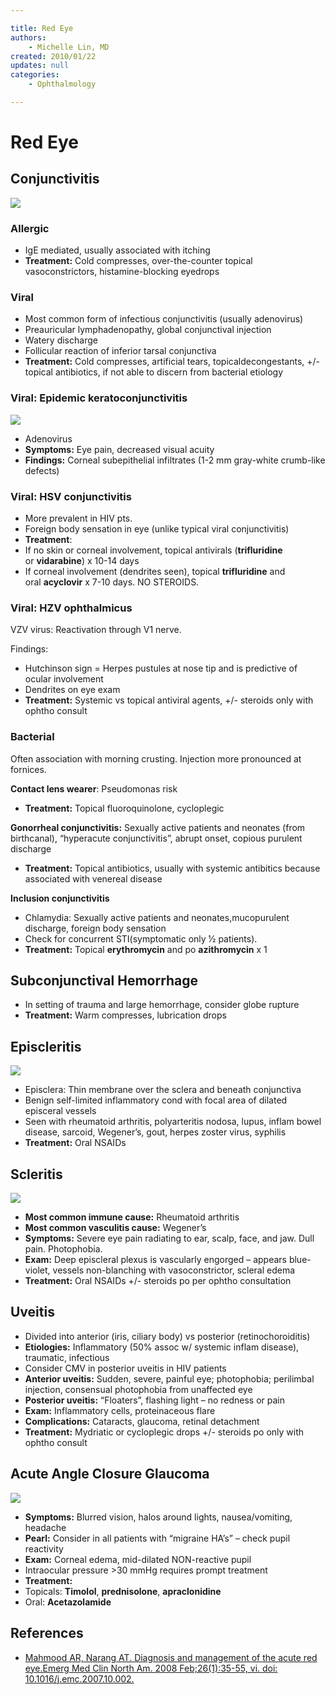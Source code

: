 ```yaml
---

title: Red Eye
authors:
    - Michelle Lin, MD
created: 2010/01/22
updates: null
categories:
    - Ophthalmology

---
```


# Red Eye

## Conjunctivitis

![](image-1.png)

### Allergic

-   IgE mediated, usually associated with itching
-   **Treatment:** Cold compresses, over-the-counter topical vasoconstrictors, histamine-blocking eyedrops

### Viral

-   Most common form of infectious conjunctivitis (usually adenovirus)
-   Preauricular lymphadenopathy, global conjunctival injection
-   Watery discharge
-   Follicular reaction of inferior tarsal conjunctiva
- **Treatment:** Cold compresses, artificial tears, topicaldecongestants, +/- topical antibiotics, if not able to discern from bacterial etiology


### Viral: Epidemic keratoconjunctivitis

![](image-2.png)

-   Adenovirus
-   **Symptoms:** Eye pain, decreased visual acuity
-   **Findings:** Corneal subepithelial infiltrates (1-2 mm gray-white crumb-like defects)

### Viral: HSV conjunctivitis

-   More prevalent in HIV pts. 
-   Foreign body sensation in eye (unlike typical viral conjunctivitis)
-   **Treatment**:
  - If no skin or corneal involvement, topical antivirals (**<span class="drug">trifluridine</span>** or **<span class="drug">vidarabine</span>**) x 10-14 days
  -   If corneal involvement (dendrites seen), topical **<span class="drug">trifluridine</span>** and oral **<span class="drug">acyclovir</span>** x 7-10 days. NO STEROIDS. 

### Viral: HZV ophthalmicus

VZV virus: Reactivation through V1 nerve. 

Findings:
-   Hutchinson sign = Herpes pustules at nose tip and is predictive of ocular involvement 
-   Dendrites on eye exam
- **Treatment:** Systemic vs topical antiviral agents, +/- steroids only with ophtho consult

### Bacterial 

Often association with morning crusting. Injection more pronounced at fornices. 

**Contact lens wearer**: Pseudomonas risk
-   **Treatment:** Topical fluoroquinolone, cycloplegic

**Gonorrheal conjunctivitis:** Sexually active patients and neonates (from birthcanal), “hyperacute conjunctivitis”, abrupt onset, copious purulent discharge
-   **Treatment:** Topical antibiotics, usually with systemic antibitics because associated with venereal disease

**Inclusion conjunctivitis**
-   Chlamydia: Sexually active patients and neonates,mucopurulent discharge, foreign body sensation
-   Check for concurrent STI(symptomatic only 1⁄2 patients).
-   **Treatment:** Topical **<span class="drug">erythromycin</span>** and po **<span class="drug">azithromycin</span>** x 1 

## Subconjunctival Hemorrhage

-   In setting of trauma and large hemorrhage, consider globe rupture
-   **Treatment:** Warm compresses, lubrication drops 

## Episcleritis

![](image-3.png)

-   Episclera: Thin membrane over the sclera and beneath conjunctiva
-   Benign self-limited inflammatory cond with focal area of dilated episceral vessels 
-   Seen with rheumatoid arthritis, polyarteritis nodosa, lupus, inflam bowel disease, sarcoid, Wegener’s, gout, herpes zoster virus, syphilis 
-   **Treatment:** Oral NSAIDs

## Scleritis

![](image-4.png)
-   **Most common immune cause:** Rheumatoid arthritis
-   **Most common vasculitis cause:** Wegener’s 
-   **Symptoms:** Severe eye pain radiating to ear, scalp, face, and jaw. Dull pain. Photophobia. 
-   **Exam:** Deep episcleral plexus is vascularly engorged – appears blue-violet, vessels non-blanching with vasoconstrictor, scleral edema 
-   **Treatment:** Oral NSAIDs +/- steroids po per ophtho consultation 

## Uveitis

-   Divided into anterior (iris, ciliary body) vs posterior (retinochoroiditis)
-   **Etiologies:** Inflammatory (50% assoc w/ systemic inflam disease), traumatic, infectious 
-   Consider CMV in posterior uveitis in HIV patients
-   **Anterior uveitis:** Sudden, severe, painful eye; photophobia; perilimbal injection, consensual photophobia from unaffected eye
-   **Posterior uveitis:** “Floaters”, flashing light – no redness or pain
-   **Exam:** Inflammatory cells, proteinaceous flare
-   **Complications:** Cataracts, glaucoma, retinal detachment
-   **Treatment:** Mydriatic or cycloplegic drops +/- steroids po only with ophtho consult 

## Acute Angle Closure Glaucoma

![](image-5.png)

-   **Symptoms:** Blurred vision, halos around lights, nausea/vomiting, headache
-   **Pearl:** Consider in all patients with “migraine HA’s” – check pupil reactivity
-   **Exam:** Corneal edema, mid-dilated NON-reactive pupil
-   Intraocular pressure &gt;30 mmHg requires prompt treatment
-   **Treatment:** 
  - Topicals: **<span class="drug">Timolol</span>**, **<span class="drug">prednisolone</span>**, **<span class="drug">apraclonidine</span>**
  - Oral: **<span class="drug">Acetazolamide</span>** 

## References

-   [Mahmood AR, Narang AT. Diagnosis and management of the acute red eye.Emerg Med Clin North Am. 2008 Feb;26(1):35-55, vi. doi: 10.1016/j.emc.2007.10.002.](http://www.ncbi.nlm.nih.gov/pubmed/?term=18249256)
